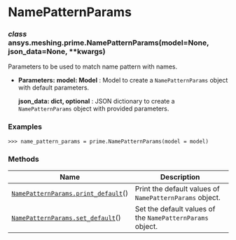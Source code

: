 <!-- vale off -->

# NamePatternParams

<a id="ansys.meshing.prime.NamePatternParams"></a>

### *class* ansys.meshing.prime.NamePatternParams(model=None, json_data=None, \*\*kwargs)

Parameters to be used to match name pattern with names.

* **Parameters:**
  **model: Model**
  : Model to create a `NamePatternParams` object with default parameters.

  **json_data: dict, optional**
  : JSON dictionary to create a `NamePatternParams` object with provided parameters.

### Examples

```pycon
>>> name_pattern_params = prime.NamePatternParams(model = model)
```

<!-- !! processed by numpydoc !! -->

### Methods

| Name | Description |
|-----------------------------------------------------------------------------------------------------------------------------------------------------|-----------------------------------------------------------|
| [`NamePatternParams.print_default`](ansys.meshing.prime.NamePatternParams.print_default.md#ansys.meshing.prime.NamePatternParams.print_default)()   | Print the default values of `NamePatternParams` object.   |
| [`NamePatternParams.set_default`](ansys.meshing.prime.NamePatternParams.set_default.md#ansys.meshing.prime.NamePatternParams.set_default)()         | Set the default values of the `NamePatternParams` object. |
<!-- vale on -->